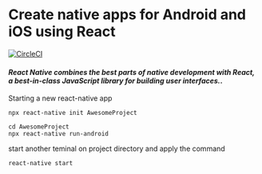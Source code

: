 # Create native apps for Android and iOS using React

[![CircleCI](https://img.icons8.com/officel/30/000000/doc.png)](https://facebook.github.io/react-native/docs/getting-started)


#### *React Native combines the best parts of native development with React, a best-in-class JavaScript library for building user interfaces.*.

Starting a new react-native app
```
npx react-native init AwesomeProject
```
```
cd AwesomeProject
npx react-native run-android
```
start another teminal on project directory and apply the command
```
react-native start
```
